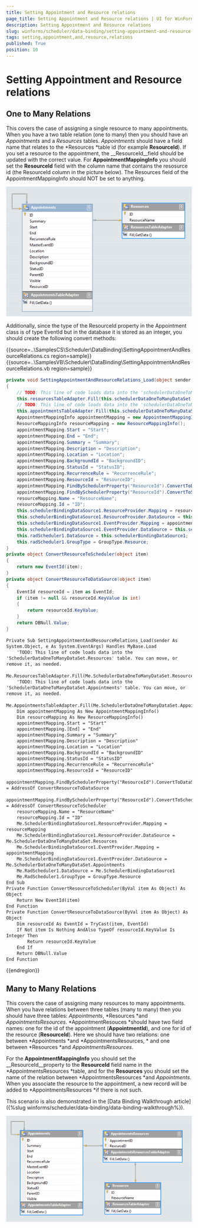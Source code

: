 ```yaml
---
title: Setting Appointment and Resource relations
page_title: Setting Appointment and Resource relations | UI for WinForms Documentation
description: Setting Appointment and Resource relations
slug: winforms/scheduler/data-binding/setting-appointment-and-resource-relations
tags: setting,appointment,and,resource,relations
published: True
position: 10
---
```


# Setting Appointment and Resource relations

## One to Many Relations

This covers the case of assigning a single resource to many appointments. When you have a two table relation (one to many) then you should have an *Appointments* and a *Resources* tables. *Appointments* should have a field name that relates to the *Resources *table id (for example __ResourceId__). If you set a resource to the appointment, the __ResourceId__field should be updated with the correct value. For __AppointmentMappingInfo__ you should set the __ResourceId__ field with the column name that contains the resosurce id (the ResourceId column in the picture below). The Resources field of the AppointmentMappingInfo should NOT be set to anything.

![scheduler-data-binding-setting-appointment-and-resource-relations 001](images/scheduler-data-binding-setting-appointment-and-resource-relations001.png)

Additionally, since the type of the ResourceId property in the Appointment class is of type EventId but in the database it is stored as an integer, you should create the following convert methods:

{{source=..\SamplesCS\Scheduler\DataBinding\SettingAppointmentAndResourceRelations.cs region=sample}} 
{{source=..\SamplesVB\Scheduler\DataBinding\SettingAppointmentAndResourceRelations.vb region=sample}} 

````C#
private void SettingAppointmentAndResourceRelations_Load(object sender, EventArgs e)
{
    // TODO: This line of code loads data into the 'schedulerDataOneToManyDataSet.Resources' table. You can move, or remove it, as needed.
    this.resourcesTableAdapter.Fill(this.schedulerDataOneToManyDataSet.Resources);
    // TODO: This line of code loads data into the 'schedulerDataOneToManyDataSet.Appointments' table. You can move, or remove it, as needed.
    this.appointmentsTableAdapter.Fill(this.schedulerDataOneToManyDataSet.Appointments);
    AppointmentMappingInfo appointmentMapping = new AppointmentMappingInfo();
    ResourceMappingInfo resourceMapping = new ResourceMappingInfo();
    appointmentMapping.Start = "Start";
    appointmentMapping.End = "End";
    appointmentMapping.Summary = "Summary";
    appointmentMapping.Description = "Description";
    appointmentMapping.Location = "Location";
    appointmentMapping.BackgroundId = "BackgroundID";
    appointmentMapping.StatusId = "StatusID";
    appointmentMapping.RecurrenceRule = "RecurrenceRule";
    appointmentMapping.ResourceId = "ResourceID";
    appointmentMapping.FindBySchedulerProperty("ResourceId").ConvertToDataSource = ConvertResourceToDataSource;
    appointmentMapping.FindBySchedulerProperty("ResourceId").ConvertToScheduler = ConvertResourceToScheduler;
    resourceMapping.Name = "ResourceName";
    resourceMapping.Id = "ID";
    this.schedulerBindingDataSource1.ResourceProvider.Mapping = resourceMapping;
    this.schedulerBindingDataSource1.ResourceProvider.DataSource = this.schedulerDataOneToManyDataSet.Resources;
    this.schedulerBindingDataSource1.EventProvider.Mapping = appointmentMapping;
    this.schedulerBindingDataSource1.EventProvider.DataSource = this.schedulerDataOneToManyDataSet.Appointments;
    this.radScheduler1.DataSource = this.schedulerBindingDataSource1;
    this.radScheduler1.GroupType = GroupType.Resource;
}
private object ConvertResourceToScheduler(object item)
{
    return new EventId(item);
}
private object ConvertResourceToDataSource(object item)
{
    EventId resourceId = item as EventId;
    if (item != null && resourceId.KeyValue is int)
    {
        return resourceId.KeyValue;
    }
    return DBNull.Value;
}

````
````VB.NET
Private Sub SettingAppointmentAndResourceRelations_Load(sender As System.Object, e As System.EventArgs) Handles MyBase.Load
    'TODO: This line of code loads data into the 'SchedulerDataOneToManyDataSet.Resources' table. You can move, or remove it, as needed.
    Me.ResourcesTableAdapter.Fill(Me.SchedulerDataOneToManyDataSet.Resources)
    'TODO: This line of code loads data into the 'SchedulerDataOneToManyDataSet.Appointments' table. You can move, or remove it, as needed.
    Me.AppointmentsTableAdapter.Fill(Me.SchedulerDataOneToManyDataSet.Appointments)
    Dim appointmentMapping As New AppointmentMappingInfo()
    Dim resourceMapping As New ResourceMappingInfo()
    appointmentMapping.Start = "Start"
    appointmentMapping.[End] = "End"
    appointmentMapping.Summary = "Summary"
    appointmentMapping.Description = "Description"
    appointmentMapping.Location = "Location"
    appointmentMapping.BackgroundId = "BackgroundID"
    appointmentMapping.StatusId = "StatusID"
    appointmentMapping.RecurrenceRule = "RecurrenceRule"
    appointmentMapping.ResourceId = "ResourceID"
    appointmentMapping.FindBySchedulerProperty("ResourceId").ConvertToDataSource = AddressOf ConvertResourceToDataSource
    appointmentMapping.FindBySchedulerProperty("ResourceId").ConvertToScheduler = AddressOf ConvertResourceToScheduler
    resourceMapping.Name = "ResourceName"
    resourceMapping.Id = "ID"
    Me.SchedulerBindingDataSource1.ResourceProvider.Mapping = resourceMapping
    Me.SchedulerBindingDataSource1.ResourceProvider.DataSource = Me.SchedulerDataOneToManyDataSet.Resources
    Me.SchedulerBindingDataSource1.EventProvider.Mapping = appointmentMapping
    Me.SchedulerBindingDataSource1.EventProvider.DataSource = Me.SchedulerDataOneToManyDataSet.Appointments
    Me.RadScheduler1.DataSource = Me.SchedulerBindingDataSource1
    Me.RadScheduler1.GroupType = GroupType.Resource
End Sub
Private Function ConvertResourceToScheduler(ByVal item As Object) As Object
    Return New EventId(item)
End Function
Private Function ConvertResourceToDataSource(ByVal item As Object) As Object
    Dim resourceId As EventId = TryCast(item, EventId)
    If Not item Is Nothing AndAlso TypeOf resourceId.KeyValue Is Integer Then
        Return resourceId.KeyValue
    End If
    Return DBNull.Value
End Function

````

{{endregion}} 

## Many to Many Relations

This covers the case of assigning many resources to many appointments. When you have relations between three tables (many to many) then you should have three tables: *Appointments*, *Resources *and  *AppointmentsResources*. *AppointmentResouces *should have two field names: one for the id of the appointment (__AppointmentId__), and one for id of the resource (__ResourceId__). Here we should have two relations: one between *Appointments *and *AppointmentsResources, * and one between *Resources *and *AppointmentsResources*.
        

For the __AppointmentMappingInfo__ you should set the __ResourceId__property to the __ResourceId__ field name in the *AppointmentsResources *table, and for the __Resources__ you should set the name of the relation between *AppointmentsResources *and *Appointments*. When you associate the resource to the appointment, a new record will be added to *AppointmentsResources *if there is not such.

This scenario is also demonstrated in the [Data Binding Walkthrough article]({%slug winforms/scheduler/data-binding/data-binding-walkthrough%}).

![scheduler-data-binding-setting-appointment-and-resource-relations 002](images/scheduler-data-binding-setting-appointment-and-resource-relations002.png)
